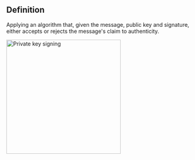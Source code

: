 ## Definition
Applying an algorithm that, given the message, public key and signature, either accepts or rejects the message's claim to authenticity.

<img src="https://hackmd.io/_uploads/Bk5GHfhT9.png" alt="Private key signing" width="300">
